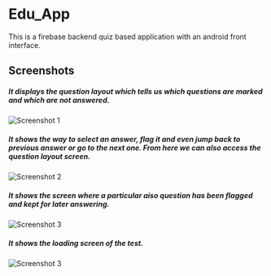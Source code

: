# Edu_App
This is a firebase backend quiz based application with an android front interface.







## Screenshots

##### It displays the question layout which tells us which questions are marked and which are not answered.
![Screenshot 1](Edu_App_1.png)



##### It shows the  way to select an answer, flag it and even jump back to previous answer or go to the next one. From here we can also access the question layout screen.
![Screenshot 2](Edu_App_3.png)



##### It shows the screen where a particular aiso question has been flagged and kept for later answering.
![Screenshot 3](Edu_App_2.png)


##### It shows the loading screen of the test. 
![Screenshot 3](Edu_App_4.png)
